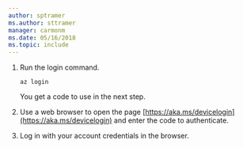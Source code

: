 ```yaml
---
author: sptramer
ms.author: sttramer
manager: carmonm
ms.date: 05/16/2018
ms.topic: include
---
```


1. Run the login command.

    ```azurecli-interactive
    az login
    ```

   You get a code to use in the next step.

2. Use a web browser to open the page [https://aka.ms/devicelogin](https://aka.ms/devicelogin)
    and enter the code to authenticate.

3. Log in with your account credentials in the browser.